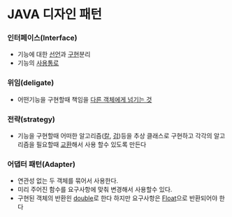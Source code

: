 <H1>JAVA 디자인 패턴</H1>


<H3>인터페이스(Interface)</H3>

- 기능에 대한 [선언](./src/com/devksh930/IF_Deligate/InterFace/Ainterface.java)과 [구현](./src/com/devksh930/IF_Deligate/InterFace/AinterfaceImpl.java)분리
- 기능의 [사용통로](./src/com/devksh930/IF_Deligate/InterfaceMain.java)


<H3>위임(deligate)</H3>

- 어떤기능을 구현할때 책임을 [다른 객체에게 넘기는 것](./src/com/devksh930/IF_Deligate/deligate/Aobj.java)

<H3>전략(strategy)</H3>

- 기능을 구현할때 어떠한 알고리즘([칼](./src/com/devksh930/Strategy/Knife.java), [검](./src/com/devksh930/Strategy/Sword.java))등을 추상 클래스로 구현하고 각각의 알고리즘을 필요할때 [교환](./src/com/devksh930/Strategy/StrategyMain.java)해서 사용 할수 있도록 만든다


<H3>어댑터 패턴(Adapter)</H3>

- 연관성 없는 두 객체를 묶어서 사용한다.
- 미리 주어진 함수를 요구사항에 맞춰 변경해서 사용할수 있다.
- 구현된 객체의 반환읜 [double](./src/com/devksh930/Adapter/Math.java)로 한다 하지만 요구사항은 [Float](./src/com/devksh930/Adapter/AdapterImpl.java)으로 반환되어야 한다

